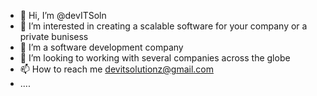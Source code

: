 - 👋 Hi, I’m @devITSoln
- 👀 I’m interested in creating a scalable software for your company or a private bunisess
- 🌱 I’m a software development company
- 💞️ I’m looking to working with several companies across the globe
- 📫 How to reach me devitsolutionz@gmail.com
- ....

<!---
devITSoln/devITSoln is a ✨ special ✨ repository because its `README.md` (this file) appears on your GitHub profile.
You can click the Preview link to take a look at your changes.
--->
